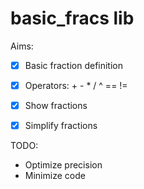 # **basic_fracs** lib

Aims:
- [x] Basic fraction definition
- [x] Operators: + - * / ^ == !=
- [x] Show fractions
- [x] Simplify fractions


TODO:

* Optimize precision
* Minimize code

 
